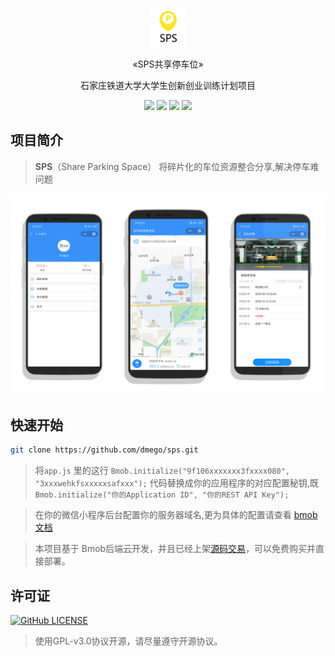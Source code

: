 # <div align="center"><img align="center" height="56" src="images/system/logo.png"></div>

<p align="center">«SPS共享停车位» </p>

<p align="center">石家庄铁道大学大学生创新创业训练计划项目</p>

<p align="center">
    <a href="https://github.com/dmego"><img src="https://img.shields.io/badge/Author-Dmego-brightgreen.svg"/></a>
    <a href="https://github.com/dmego/sps/releases"><img src="https://img.shields.io/github/release-pre/dmego/sps.svg"/></a>
    <a href="https://github.com/dmego/sps"><img src="https://img.shields.io/github/languages/code-size/dmego/sps.svg"/></a>
    <a href="https://github.com/dmego/sps/blob/master/LICENSE"><img src="https://img.shields.io/github/license/dmego/sps.svg"/></a>
</p>

## 项目简介

>**SPS**（Share Parking Space）
>将碎片化的车位资源整合分享,解决停车难问题

<div align="center">
    <img src="images/show.png" />
</div>

## 快速开始

```bash
git clone https://github.com/dmego/sps.git
```

>将`app.js` 里的这行 `Bmob.initialize("9f106xxxxxxx3fxxxx080", "3xxxwehkfsxxxxxsafxxx");` 代码替换成你的应用程序的对应配置秘钥,既`Bmob.initialize("你的Application ID", "你的REST API Key");`

>在你的微信小程序后台配置你的服务器域名,更为具体的配置请查看 [bmob 文档](https://docs.bmob.cn/data/wechatApp/a_faststart/doc/index.html)

>本项目基于 Bmob后端云开发，并且已经上架[源码交易](https://www.bmob.cn/shop/index)，可以免费购买并直接部署。


## 许可证

[![GitHub LICENSE](https://img.shields.io/github/license/dmego/sps.svg)](https://github.com/dmego/sps/blob/master/LICENSE)

> 使用GPL-v3.0协议开源，请尽量遵守开源协议。

